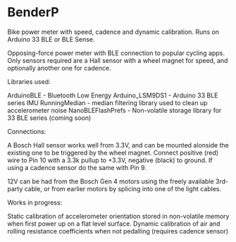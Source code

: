 # BenderP
Bike power meter with speed, cadence and dynamic calibration. Runs on Arduino 33 BLE or BLE Sense.

Opposing-force power meter with BLE connection to popular cycling apps. Only sensors required are a Hall sensor with a wheel magnet for speed,
and optionally another one for cadence.

Libraries used:

ArduinoBLE - Bluetooth Low Energy
Arduino_LSM9DS1 - Arduino 33 BLE series IMU
RunningMedian - median filtering library used to clean up accelerometer noise
NanoBLEFlashPrefs - Non-volatile storage library for 33 BLE series (coming soon)

Connections:

A Bosch Hall sensor works well from 3.3V, and can be mounted alonside the existing one to be triggered by the wheel magnet.
Connect positive (red) wire to Pin 10 with a 3.3k pullup to +3.3V, negative (black) to ground. If using a cadence sensor
do the same with Pin 9.

12V can be had from the Bosch Gen 4 motors using the freely available 3rd-party cable, or from earlier motors by splicing 
into one of the light cables.

Works in progress:

Static calibration of accelerometer orientation stored in non-volatile memory when first power up on a flat level surface.
Dynamic calibration of air and rolling resistance coefficients when not pedalling (requires cadence sensor)

